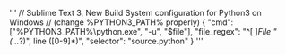 '''
// Sublime Text 3, New Build System configuration for Python3 on Windows
// (change %PYTHON3_PATH% properly)
{
    "cmd": ["%PYTHON3_PATH%\python.exe", "-u", "$file"],
    "file_regex": "^[ ]*File \"(...*?)\", line ([0-9]*)",
    "selector": "source.python"
}
'''
